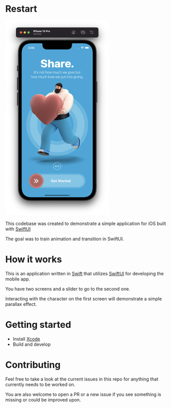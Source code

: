 # Restart

<img src="https://github.com/Corsenp/Restart/blob/master/Onboarding.png" width="325">

This codebase was created to demonstrate a simple application for iOS built with [SwiftUI]

The goal was to train animation and transition in SwiftUI.

# How it works

This is an application written in [Swift] that utilizes [SwiftUI] for developing the mobile app.

You have two screens and a slider to go to the second one.

Interacting with the character on the first screen will demonstrate a simple parallax effect.

# Getting started

* Install [Xcode]
* Build and develop

# Contributing

Feel free to take a look at the current issues in this repo for anything that currently needs to be worked on.

You are also welcome to open a PR or a new issue if you see something is missing or could be improved upon.

[Swift]: https://github.com/apple/swift/
[SwiftUI]: https://developer.apple.com/xcode/swiftui/
[Xcode]: https://developer.apple.com/xcode/
